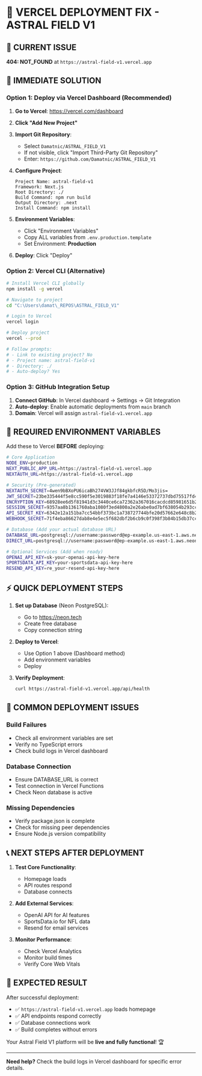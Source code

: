# 🚀 VERCEL DEPLOYMENT FIX - ASTRAL FIELD V1

## 🚨 CURRENT ISSUE
**404: NOT_FOUND** at `https://astral-field-v1.vercel.app`

## 🔧 IMMEDIATE SOLUTION

### **Option 1: Deploy via Vercel Dashboard (Recommended)**

1. **Go to Vercel**: https://vercel.com/dashboard
2. **Click "Add New Project"**
3. **Import Git Repository**: 
   - Select `Damatnic/ASTRAL_FIELD_V1`
   - If not visible, click "Import Third-Party Git Repository"
   - Enter: `https://github.com/Damatnic/ASTRAL_FIELD_V1`

4. **Configure Project**:
   ```
   Project Name: astral-field-v1
   Framework: Next.js
   Root Directory: ./
   Build Command: npm run build
   Output Directory: .next
   Install Command: npm install
   ```

5. **Environment Variables**:
   - Click "Environment Variables"
   - Copy ALL variables from `.env.production.template`
   - Set Environment: **Production**

6. **Deploy**: Click "Deploy"

### **Option 2: Vercel CLI (Alternative)**

```bash
# Install Vercel CLI globally
npm install -g vercel

# Navigate to project
cd "C:\Users\damat\_REPOS\ASTRAL_FIELD_V1"

# Login to Vercel
vercel login

# Deploy project
vercel --prod

# Follow prompts:
# - Link to existing project? No
# - Project name: astral-field-v1
# - Directory: ./
# - Auto-deploy? Yes
```

### **Option 3: GitHub Integration Setup**

1. **Connect GitHub**: In Vercel dashboard → Settings → Git Integration
2. **Auto-deploy**: Enable automatic deployments from `main` branch
3. **Domain**: Vercel will assign `astral-field-v1.vercel.app`

## 🔑 **REQUIRED ENVIRONMENT VARIABLES**

Add these to Vercel **BEFORE** deploying:

```bash
# Core Application
NODE_ENV=production
NEXT_PUBLIC_APP_URL=https://astral-field-v1.vercel.app
NEXTAUTH_URL=https://astral-field-v1.vercel.app

# Security (Pre-generated)
NEXTAUTH_SECRET=4wen9bBXoPU6icaBh274VW3JJf84gkbfcR5D/Mo3jis=
JWT_SECRET=23be335444f5e8cc590f5e3019883f18fe7a4146e53372737dbd75517fd44f37101a28b9cb656ecd06de2a159601b8c34819ed915ec3a2f1b12835c373beba16
ENCRYPTION_KEY=68928ee6d5f81941d3c3440ce6ca72362a367016cacdcd85981651b2ee7cf12f
SESSION_SECRET=9357aa8b1361760aba1080f3ed4800a2e26abe0ad7bf638054b293cc5bfbd6ef
API_SECRET_KEY=6342e12a151ba7cc54bbf373bc1a738727744bfe20d57662e648c8b23ef6587e
WEBHOOK_SECRET=71f4eba86627dab8e4e5ec5f682dbf2b6cb9c0f398f3b84b15db37cc79738ff0

# Database (Add your actual database URL)
DATABASE_URL=postgresql://username:password@ep-example.us-east-1.aws.neon.tech/neondb?sslmode=require
DIRECT_URL=postgresql://username:password@ep-example.us-east-1.aws.neon.tech/neondb?sslmode=require

# Optional Services (Add when ready)
OPENAI_API_KEY=sk-your-openai-api-key-here
SPORTSDATA_API_KEY=your-sportsdata-api-key-here
RESEND_API_KEY=re_your-resend-api-key-here
```

## ⚡ **QUICK DEPLOYMENT STEPS**

1. **Set up Database** (Neon PostgreSQL):
   - Go to https://neon.tech
   - Create free database
   - Copy connection string

2. **Deploy to Vercel**:
   - Use Option 1 above (Dashboard method)
   - Add environment variables
   - Deploy

3. **Verify Deployment**:
   ```bash
   curl https://astral-field-v1.vercel.app/api/health
   ```

## 🐛 **COMMON DEPLOYMENT ISSUES**

### **Build Failures**
- Check all environment variables are set
- Verify no TypeScript errors
- Check build logs in Vercel dashboard

### **Database Connection**
- Ensure DATABASE_URL is correct
- Test connection in Vercel Functions
- Check Neon database is active

### **Missing Dependencies**
- Verify package.json is complete
- Check for missing peer dependencies
- Ensure Node.js version compatibility

## 📞 **NEXT STEPS AFTER DEPLOYMENT**

1. **Test Core Functionality**:
   - Homepage loads
   - API routes respond
   - Database connects

2. **Add External Services**:
   - OpenAI API for AI features
   - SportsData.io for NFL data
   - Resend for email services

3. **Monitor Performance**:
   - Check Vercel Analytics
   - Monitor build times
   - Verify Core Web Vitals

## 🎯 **EXPECTED RESULT**

After successful deployment:
- ✅ `https://astral-field-v1.vercel.app` loads homepage
- ✅ API endpoints respond correctly
- ✅ Database connections work
- ✅ Build completes without errors

Your Astral Field V1 platform will be **live and fully functional**! 🏆

---

**Need help?** Check the build logs in Vercel dashboard for specific error details.